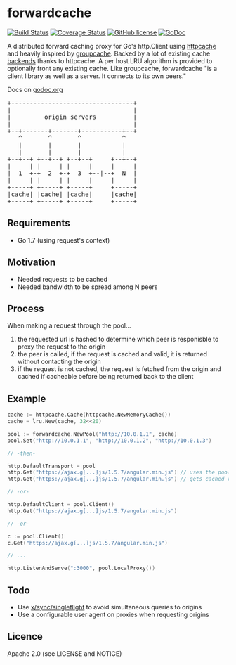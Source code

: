 # forwardcache

[![Build Status](https://travis-ci.org/mikegleasonjr/forwardcache.svg?branch=master)](https://travis-ci.org/mikegleasonjr/forwardcache)
[![Coverage Status](https://codecov.io/gh/mikegleasonjr/forwardcache/branch/master/graph/badge.svg)](https://codecov.io/gh/mikegleasonjr/forwardcache)
[![GitHub license](https://img.shields.io/badge/license-Apache%202-blue.svg)](https://raw.githubusercontent.com/mikegleasonjr/forwardcache/master/LICENSE)
[![GoDoc](http://godoc.org/github.com/mikegleasonjr/forwardcache?status.svg)](http://godoc.org/github.com/mikegleasonjr/forwardcache)

A distributed forward caching proxy for Go's http.Client using [httpcache][httpcache] and heavily inspired by [groupcache][groupcache]. Backed by a lot of existing cache [backends][backends] thanks to httpcache. A per host LRU algorithm is provided to optionally front any existing cache. Like groupcache, forwardcache "is a client library as well as a server. It connects to its own peers."

Docs on [godoc.org][godoc]

<pre>
+---------------------------------+
|                                 |
|         origin servers          |
|                                 |
+--+-------+-------+-----------+--+
   ^       ^       ^           ^
   |       |       |           |
   |       |       |           |
+--+--+ +--+--+ +--+--+     +--+--+
|     | |     | |     |     |     |
|  1  +-+  2  +-+  3  +--|--+  N  |
|     | |     | |     |     |     |
+-----+ +-----+ +-----+     +-----+
|cache| |cache| |cache|     |cache|
+-----+ +-----+ +-----+     +-----+
</pre>

## Requirements

* Go 1.7 (using request's context)

## Motivation

* Needed requests to be cached
* Needed bandwidth to be spread among N peers

## Process

When making a request through the pool...

1. the requested url is hashed to determine which peer is responisble to proxy the request to the origin
2. the peer is called, if the request is cached and valid, it is returned without contacting the origin
3. if the request is not cached, the request is fetched from the origin and cached if cacheable before being returned back to the client

## Example

```go
cache := httpcache.Cache(httpcache.NewMemoryCache())
cache = lru.New(cache, 32<<20)

pool := forwardcache.NewPool("http://10.0.1.1", cache)
pool.Set("http://10.0.1.1", "http://10.0.1.2", "http://10.0.1.3")

// -then-

http.DefaultTransport = pool
http.Get("https://ajax.g[...]js/1.5.7/angular.min.js") // uses the pool
http.Get("https://ajax.g[...]js/1.5.7/angular.min.js") // gets cached version (if cacheable)

// -or-

http.DefaultClient = pool.Client()
http.Get("https://ajax.g[...]js/1.5.7/angular.min.js")

// -or-

c := pool.Client()
c.Get("https://ajax.g[...]js/1.5.7/angular.min.js")

// ...

http.ListenAndServe(":3000", pool.LocalProxy())
```

## Todo

* Use [x/sync/singleflight][singleflight] to avoid simultaneous queries to origins
* Use a configurable user agent on proxies when requesting origins

## Licence

Apache 2.0 (see LICENSE and NOTICE)






[httpcache]: https://github.com/gregjones/httpcache  "gregjones/httpcache"
[backends]: https://github.com/gregjones/httpcache#cache-backends  "cache backends"
[groupcache]: https://github.com/gregjones/httpcache#cache-backends  "golang/groupcache"
[singleflight]: https://godoc.org/golang.org/x/sync/singleflight "x/sync/singleflight"
[godoc]: http://godoc.org/github.com/mikegleasonjr/forwardcache "mikegleasonjr/forwardcache"
